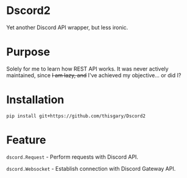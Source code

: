 # Dscord2

Yet another Discord API wrapper, but less ironic.

# Purpose

Solely for me to learn how REST API works.
It was never actively maintained, since ~~I am lazy, and~~ I've achieved my objective... or did I?

# Installation

    pip install git+https://github.com/thisgary/Dscord2

# Feature

`dscord.Request` - Perform requests with Discord API.

`dscord.Websocket` - Establish connection with Discord Gateway API.

